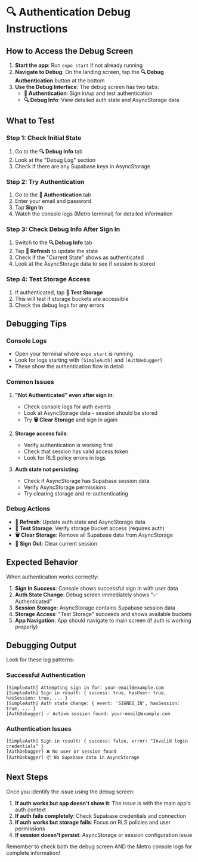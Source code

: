 # 🔍 Authentication Debug Instructions

## How to Access the Debug Screen

1. **Start the app**: Run `expo start` if not already running
2. **Navigate to Debug**: On the landing screen, tap the **🔍 Debug Authentication** button at the bottom
3. **Use the Debug Interface**: The debug screen has two tabs:
   - **🔐 Authentication**: Sign in/up and test authentication
   - **🔍 Debug Info**: View detailed auth state and AsyncStorage data

## What to Test

### Step 1: Check Initial State
1. Go to the **🔍 Debug Info** tab
2. Look at the "Debug Log" section
3. Check if there are any Supabase keys in AsyncStorage

### Step 2: Try Authentication
1. Go to the **🔐 Authentication** tab
2. Enter your email and password
3. Tap **Sign In**
4. Watch the console logs (Metro terminal) for detailed information

### Step 3: Check Debug Info After Sign In
1. Switch to the **🔍 Debug Info** tab
2. Tap **🔄 Refresh** to update the state
3. Check if the "Current State" shows as authenticated
4. Look at the AsyncStorage data to see if session is stored

### Step 4: Test Storage Access
1. If authenticated, tap **🧪 Test Storage**
2. This will test if storage buckets are accessible
3. Check the debug logs for any errors

## Debugging Tips

### Console Logs
- Open your terminal where `expo start` is running
- Look for logs starting with `[SimpleAuth]` and `[AuthDebugger]`
- These show the authentication flow in detail

### Common Issues

1. **"Not Authenticated" even after sign in**:
   - Check console logs for auth events
   - Look at AsyncStorage data - session should be stored
   - Try **🗑️ Clear Storage** and sign in again

2. **Storage access fails**:
   - Verify authentication is working first
   - Check that session has valid access token
   - Look for RLS policy errors in logs

3. **Auth state not persisting**:
   - Check if AsyncStorage has Supabase session data
   - Verify AsyncStorage permissions
   - Try clearing storage and re-authenticating

### Debug Actions

- **🔄 Refresh**: Update auth state and AsyncStorage data
- **🧪 Test Storage**: Verify storage bucket access (requires auth)
- **🗑️ Clear Storage**: Remove all Supabase data from AsyncStorage
- **🚪 Sign Out**: Clear current session

## Expected Behavior

When authentication works correctly:

1. **Sign In Success**: Console shows successful sign in with user data
2. **Auth State Change**: Debug screen immediately shows "✅ Authenticated"
3. **Session Storage**: AsyncStorage contains Supabase session data
4. **Storage Access**: "Test Storage" succeeds and shows available buckets
5. **App Navigation**: App should navigate to main screen (if auth is working properly)

## Debugging Output

Look for these log patterns:

### Successful Authentication
```
[SimpleAuth] Attempting sign in for: your-email@example.com
[SimpleAuth] Sign in result: { success: true, hasUser: true, hasSession: true, ... }
[SimpleAuth] Auth state change: { event: 'SIGNED_IN', hasSession: true, ... }
[AuthDebugger] ✅ Active session found: your-email@example.com
```

### Authentication Issues
```
[SimpleAuth] Sign in result: { success: false, error: "Invalid login credentials" }
[AuthDebugger] ❌ No user or session found
[AuthDebugger] 📦 No Supabase data in AsyncStorage
```

## Next Steps

Once you identify the issue using the debug screen:

1. **If auth works but app doesn't show it**: The issue is with the main app's auth context
2. **If auth fails completely**: Check Supabase credentials and connection
3. **If auth works but storage fails**: Focus on RLS policies and user permissions
4. **If session doesn't persist**: AsyncStorage or session configuration issue

Remember to check both the debug screen AND the Metro console logs for complete information! 